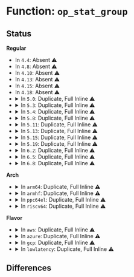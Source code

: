# Function: <code>op_stat_group</code>

## Status
<b>Regular</b>
<ul>
<li>
In <code>4.4</code>: Absent ⚠️
</li>
<li>
In <code>4.8</code>: Absent ⚠️
</li>
<li>
In <code>4.10</code>: Absent ⚠️
</li>
<li>
In <code>4.13</code>: Absent ⚠️
</li>
<li>
In <code>4.15</code>: Absent ⚠️
</li>
<li>
In <code>4.18</code>: Absent ⚠️
</li>
<li>
<details>
<summary>In <code>5.0</code>: Duplicate, Full Inline ⚠️</summary>

**Collision:** Static Duplication

**Inline:** Full

**Transformation:** False

**Instances:**

```
In block/bio.c (ffffffff81499cf8)
Location: include/linux/blk_types.h:411
Inline: True
Inline callers:
  - block/bio.c:generic_end_io_acct
  - block/bio.c:generic_start_io_acct
```
```
In block/blk-core.c (ffffffff8149f40d)
Location: include/linux/blk_types.h:411
Inline: True
Inline callers:
  - block/blk-core.c:blk_account_io_done
```
```
In drivers/md/md.c (ffffffff81820f5f)
Location: include/linux/blk_types.h:411
Inline: True
Inline callers:
  - drivers/md/md.c:md_make_request
```
```
In drivers/md/dm.c (ffffffff818348f1)
Location: include/linux/blk_types.h:411
Inline: True
Inline callers:
  - drivers/md/dm.c:__split_and_process_bio
```
</details>
</li>
<li>
<details>
<summary>In <code>5.3</code>: Duplicate, Full Inline ⚠️</summary>

**Collision:** Static Duplication

**Inline:** Full

**Transformation:** False

**Instances:**

```
In block/bio.c (ffffffff814c7da0)
Location: include/linux/blk_types.h:412
Inline: True
Inline callers:
  - block/bio.c:generic_end_io_acct
  - block/bio.c:generic_start_io_acct
```
```
In block/blk-core.c (ffffffff814cd4fa)
Location: include/linux/blk_types.h:412
Inline: True
Inline callers:
  - block/blk-core.c:blk_account_io_done
```
```
In drivers/md/md.c (ffffffff8186336e)
Location: include/linux/blk_types.h:412
Inline: True
Inline callers:
  - drivers/md/md.c:md_make_request
```
```
In drivers/md/dm.c (ffffffff8187670e)
Location: include/linux/blk_types.h:412
Inline: True
Inline callers:
  - drivers/md/dm.c:__split_and_process_bio
```
</details>
</li>
<li>
<details>
<summary>In <code>5.4</code>: Duplicate, Full Inline ⚠️</summary>

**Collision:** Static Duplication

**Inline:** Full

**Transformation:** False

**Instances:**

```
In block/bio.c (ffffffff814e0ea0)
Location: include/linux/blk_types.h:420
Inline: True
Inline callers:
  - block/bio.c:generic_end_io_acct
  - block/bio.c:generic_start_io_acct
```
```
In block/blk-core.c (ffffffff814e67ea)
Location: include/linux/blk_types.h:420
Inline: True
Inline callers:
  - block/blk-core.c:blk_account_io_done
```
```
In drivers/md/md.c (ffffffff8189509c)
Location: include/linux/blk_types.h:420
Inline: True
Inline callers:
  - drivers/md/md.c:md_make_request
```
```
In drivers/md/dm.c (ffffffff818a850e)
Location: include/linux/blk_types.h:420
Inline: True
Inline callers:
  - drivers/md/dm.c:__split_and_process_bio
```
</details>
</li>
<li>
<details>
<summary>In <code>5.8</code>: Duplicate, Full Inline ⚠️</summary>

**Collision:** Static Duplication

**Inline:** Full

**Transformation:** False

**Instances:**

```
In block/blk-core.c (ffffffff815437da)
Location: include/linux/blk_types.h:464
Inline: True
Inline callers:
  - block/blk-core.c:blk_update_request
  - block/blk-core.c:disk_end_io_acct
  - block/blk-core.c:disk_start_io_acct
  - block/blk-core.c:blk_account_io_done
```
```
In block/blk-merge.c (ffffffff8154ae63)
Location: include/linux/blk_types.h:464
Inline: True
Inline callers:
  - block/blk-merge.c:blk_account_io_merge_request
  - block/blk-merge.c:blk_account_io_merge_request
```
```
In drivers/md/dm.c (ffffffff819796b1)
Location: include/linux/blk_types.h:464
Inline: True
Inline callers:
  - drivers/md/dm.c:__split_and_process_bio
```
</details>
</li>
<li>
<details>
<summary>In <code>5.11</code>: Duplicate, Full Inline ⚠️</summary>

**Collision:** Static Duplication

**Inline:** Full

**Transformation:** False

**Instances:**

```
In block/blk-core.c (ffffffff815606b2)
Location: include/linux/blk_types.h:528
Inline: True
Inline callers:
  - block/blk-core.c:blk_update_request
  - block/blk-core.c:__part_end_io_acct
  - block/blk-core.c:__part_start_io_acct
  - block/blk-core.c:blk_account_io_done
```
```
In block/blk-merge.c (ffffffff81566c27)
Location: include/linux/blk_types.h:528
Inline: True
```
```
In drivers/md/dm.c (ffffffff8197d3a4)
Location: include/linux/blk_types.h:528
Inline: True
Inline callers:
  - drivers/md/dm.c:__split_and_process_bio
```
</details>
</li>
<li>
<details>
<summary>In <code>5.13</code>: Duplicate, Full Inline ⚠️</summary>

**Collision:** Static Duplication

**Inline:** Full

**Transformation:** False

**Instances:**

```
In block/blk-core.c (ffffffff81568d13)
Location: include/linux/blk_types.h:502
Inline: True
Inline callers:
  - block/blk-core.c:blk_update_request
  - block/blk-core.c:__part_end_io_acct
  - block/blk-core.c:__part_start_io_acct
  - block/blk-core.c:blk_account_io_done
```
```
In block/blk-merge.c (ffffffff8156f167)
Location: include/linux/blk_types.h:502
Inline: True
```
```
In drivers/md/dm.c (ffffffff81961483)
Location: include/linux/blk_types.h:502
Inline: True
Inline callers:
  - drivers/md/dm.c:__split_and_process_bio
```
</details>
</li>
<li>
<details>
<summary>In <code>5.15</code>: Duplicate, Full Inline ⚠️</summary>

**Collision:** Static Duplication

**Inline:** Full

**Transformation:** False

**Instances:**

```
In block/blk-core.c (ffffffff815ccfad)
Location: include/linux/blk_types.h:493
Inline: True
Inline callers:
  - block/blk-core.c:blk_update_request
  - block/blk-core.c:__part_end_io_acct
  - block/blk-core.c:__part_start_io_acct
  - block/blk-core.c:blk_account_io_done
```
```
In block/blk-merge.c (ffffffff815d3817)
Location: include/linux/blk_types.h:493
Inline: True
```
</details>
</li>
<li>
<details>
<summary>In <code>5.19</code>: Duplicate, Full Inline ⚠️</summary>

**Collision:** Static Duplication

**Inline:** Full

**Transformation:** False

**Instances:**

```
In block/blk-core.c (ffffffff81679bc5)
Location: include/linux/blk_types.h:525
Inline: True
Inline callers:
  - block/blk-core.c:bdev_end_io_acct
  - block/blk-core.c:bdev_start_io_acct
```
```
In block/blk-merge.c (ffffffff81680e11)
Location: include/linux/blk_types.h:525
Inline: True
Inline callers:
  - block/blk-merge.c:attempt_merge
  - block/blk-merge.c:attempt_merge
```
```
In block/blk-mq.c (ffffffff81682c39)
Location: include/linux/blk_types.h:525
Inline: True
Inline callers:
  - block/blk-mq.c:__blk_account_io_done
```
</details>
</li>
<li>
<details>
<summary>In <code>6.2</code>: Duplicate, Full Inline ⚠️</summary>

**Collision:** Static Duplication

**Inline:** Full

**Transformation:** False

**Instances:**

```
In block/blk-core.c (ffffffff81736025)
Location: include/linux/blk_types.h:524
Inline: True
Inline callers:
  - block/blk-core.c:bdev_end_io_acct
  - block/blk-core.c:bdev_start_io_acct
```
```
In block/blk-merge.c (ffffffff8173e2f7)
Location: include/linux/blk_types.h:524
Inline: True
Inline callers:
  - block/blk-merge.c:attempt_merge
  - block/blk-merge.c:attempt_merge
```
```
In block/blk-mq.c (ffffffff817402c9)
Location: include/linux/blk_types.h:524
Inline: True
Inline callers:
  - block/blk-mq.c:__blk_account_io_done
```
</details>
</li>
<li>
<details>
<summary>In <code>6.5</code>: Duplicate, Full Inline ⚠️</summary>

**Collision:** Static Duplication

**Inline:** Full

**Transformation:** False

**Instances:**

```
In block/blk-core.c (ffffffff81772545)
Location: include/linux/blk_types.h:529
Inline: True
Inline callers:
  - block/blk-core.c:bdev_end_io_acct
```
```
In block/blk-merge.c (ffffffff8177a859)
Location: include/linux/blk_types.h:529
Inline: True
Inline callers:
  - block/blk-merge.c:attempt_merge
  - block/blk-merge.c:attempt_merge
```
```
In block/blk-mq.c (ffffffff8177ec27)
Location: include/linux/blk_types.h:529
Inline: True
Inline callers:
  - block/blk-mq.c:blk_account_io_done
```
</details>
</li>
<li>
<details>
<summary>In <code>6.8</code>: Duplicate, Full Inline ⚠️</summary>

**Collision:** Static Duplication

**Inline:** Full

**Transformation:** False

**Instances:**

```
In block/blk-core.c (ffffffff817b48e5)
Location: include/linux/blk_types.h:528
Inline: True
Inline callers:
  - block/blk-core.c:bdev_end_io_acct
```
```
In block/blk-merge.c (ffffffff817bcc39)
Location: include/linux/blk_types.h:528
Inline: True
Inline callers:
  - block/blk-merge.c:attempt_merge
  - block/blk-merge.c:attempt_merge
```
```
In block/blk-mq.c (ffffffff817c1477)
Location: include/linux/blk_types.h:528
Inline: True
Inline callers:
  - block/blk-mq.c:blk_account_io_done
```
</details>
</li>
</ul>
<b>Arch</b>
<ul>
<li>
<details>
<summary>In <code>arm64</code>: Duplicate, Full Inline ⚠️</summary>

**Collision:** Static Duplication

**Inline:** Full

**Transformation:** False

**Instances:**

```
In block/bio.c (ffff8000105ddac0)
Location: include/linux/blk_types.h:420
Inline: True
Inline callers:
  - block/bio.c:generic_end_io_acct
  - block/bio.c:generic_start_io_acct
```
```
In block/blk-core.c (ffff8000105e3f94)
Location: include/linux/blk_types.h:420
Inline: True
Inline callers:
  - block/blk-core.c:blk_account_io_done
```
```
In drivers/md/md.c (ffff800010ae8100)
Location: include/linux/blk_types.h:420
Inline: True
Inline callers:
  - drivers/md/md.c:md_make_request
```
```
In drivers/md/dm.c (ffff800010aff33c)
Location: include/linux/blk_types.h:420
Inline: True
Inline callers:
  - drivers/md/dm.c:__split_and_process_bio
```
</details>
</li>
<li>
<details>
<summary>In <code>armhf</code>: Duplicate, Full Inline ⚠️</summary>

**Collision:** Static Duplication

**Inline:** Full

**Transformation:** False

**Instances:**

```
In block/bio.c (c078ae34)
Location: include/linux/blk_types.h:420
Inline: True
Inline callers:
  - block/bio.c:generic_end_io_acct
  - block/bio.c:generic_start_io_acct
```
```
In block/blk-core.c (c0791280)
Location: include/linux/blk_types.h:420
Inline: True
Inline callers:
  - block/blk-core.c:blk_account_io_done
```
```
In drivers/md/md.c (c0bcb884)
Location: include/linux/blk_types.h:420
Inline: True
Inline callers:
  - drivers/md/md.c:md_make_request
```
```
In drivers/md/dm.c (c0bde144)
Location: include/linux/blk_types.h:420
Inline: True
Inline callers:
  - drivers/md/dm.c:__split_and_process_bio
```
</details>
</li>
<li>
<details>
<summary>In <code>ppc64el</code>: Duplicate, Full Inline ⚠️</summary>

**Collision:** Static Duplication

**Inline:** Full

**Transformation:** False

**Instances:**

```
In block/bio.c (c00000000076f3c8)
Location: include/linux/blk_types.h:420
Inline: True
Inline callers:
  - block/bio.c:generic_end_io_acct
  - block/bio.c:generic_start_io_acct
```
```
In block/blk-core.c (c000000000777c74)
Location: include/linux/blk_types.h:420
Inline: True
Inline callers:
  - block/blk-core.c:blk_account_io_done
```
```
In drivers/md/md.c (c000000000bd5c28)
Location: include/linux/blk_types.h:420
Inline: True
Inline callers:
  - drivers/md/md.c:md_make_request
```
```
In drivers/md/dm.c (c000000000bed268)
Location: include/linux/blk_types.h:420
Inline: True
Inline callers:
  - drivers/md/dm.c:__split_and_process_bio
```
</details>
</li>
<li>
<details>
<summary>In <code>riscv64</code>: Duplicate, Full Inline ⚠️</summary>

**Collision:** Static Duplication

**Inline:** Full

**Transformation:** False

**Instances:**

```
In block/bio.c (ffffffe000420a5e)
Location: include/linux/blk_types.h:420
Inline: True
Inline callers:
  - block/bio.c:generic_end_io_acct
  - block/bio.c:generic_start_io_acct
```
```
In block/blk-core.c (ffffffe00042590a)
Location: include/linux/blk_types.h:420
Inline: True
Inline callers:
  - block/blk-core.c:blk_account_io_done
```
```
In drivers/md/md.c (ffffffe0006dd652)
Location: include/linux/blk_types.h:420
Inline: True
Inline callers:
  - drivers/md/md.c:md_make_request
```
```
In drivers/md/dm.c (ffffffe0006ee97e)
Location: include/linux/blk_types.h:420
Inline: True
Inline callers:
  - drivers/md/dm.c:__split_and_process_bio
```
</details>
</li>
</ul>
<b>Flavor</b>
<ul>
<li>
<details>
<summary>In <code>aws</code>: Duplicate, Full Inline ⚠️</summary>

**Collision:** Static Duplication

**Inline:** Full

**Transformation:** False

**Instances:**

```
In block/bio.c (ffffffff814d9480)
Location: include/linux/blk_types.h:420
Inline: True
Inline callers:
  - block/bio.c:generic_end_io_acct
  - block/bio.c:generic_start_io_acct
```
```
In block/blk-core.c (ffffffff814dedca)
Location: include/linux/blk_types.h:420
Inline: True
Inline callers:
  - block/blk-core.c:blk_account_io_done
```
```
In drivers/md/md.c (ffffffff8183af1c)
Location: include/linux/blk_types.h:420
Inline: True
Inline callers:
  - drivers/md/md.c:md_make_request
```
```
In drivers/md/dm.c (ffffffff8184e38e)
Location: include/linux/blk_types.h:420
Inline: True
Inline callers:
  - drivers/md/dm.c:__split_and_process_bio
```
</details>
</li>
<li>
<details>
<summary>In <code>azure</code>: Duplicate, Full Inline ⚠️</summary>

**Collision:** Static Duplication

**Inline:** Full

**Transformation:** False

**Instances:**

```
In block/bio.c (ffffffff814c9e30)
Location: include/linux/blk_types.h:420
Inline: True
Inline callers:
  - block/bio.c:generic_end_io_acct
  - block/bio.c:generic_start_io_acct
```
```
In block/blk-core.c (ffffffff814cf76a)
Location: include/linux/blk_types.h:420
Inline: True
Inline callers:
  - block/blk-core.c:blk_account_io_done
```
```
In drivers/md/md.c (ffffffff8180258c)
Location: include/linux/blk_types.h:420
Inline: True
Inline callers:
  - drivers/md/md.c:md_make_request
```
```
In drivers/md/dm.c (ffffffff818159ae)
Location: include/linux/blk_types.h:420
Inline: True
Inline callers:
  - drivers/md/dm.c:__split_and_process_bio
```
</details>
</li>
<li>
<details>
<summary>In <code>gcp</code>: Duplicate, Full Inline ⚠️</summary>

**Collision:** Static Duplication

**Inline:** Full

**Transformation:** False

**Instances:**

```
In block/bio.c (ffffffff814d5510)
Location: include/linux/blk_types.h:420
Inline: True
Inline callers:
  - block/bio.c:generic_end_io_acct
  - block/bio.c:generic_start_io_acct
```
```
In block/blk-core.c (ffffffff814dae5a)
Location: include/linux/blk_types.h:420
Inline: True
Inline callers:
  - block/blk-core.c:blk_account_io_done
```
```
In drivers/md/md.c (ffffffff8188a54c)
Location: include/linux/blk_types.h:420
Inline: True
Inline callers:
  - drivers/md/md.c:md_make_request
```
```
In drivers/md/dm.c (ffffffff8189d9be)
Location: include/linux/blk_types.h:420
Inline: True
Inline callers:
  - drivers/md/dm.c:__split_and_process_bio
```
</details>
</li>
<li>
<details>
<summary>In <code>lowlatency</code>: Duplicate, Full Inline ⚠️</summary>

**Collision:** Static Duplication

**Inline:** Full

**Transformation:** False

**Instances:**

```
In block/bio.c (ffffffff814ee0fb)
Location: include/linux/blk_types.h:420
Inline: True
Inline callers:
  - block/bio.c:generic_end_io_acct
  - block/bio.c:generic_start_io_acct
```
```
In block/blk-core.c (ffffffff814f3bea)
Location: include/linux/blk_types.h:420
Inline: True
Inline callers:
  - block/blk-core.c:blk_account_io_done
```
```
In drivers/md/md.c (ffffffff818a93ac)
Location: include/linux/blk_types.h:420
Inline: True
Inline callers:
  - drivers/md/md.c:md_make_request
```
```
In drivers/md/dm.c (ffffffff818b9d30)
Location: include/linux/blk_types.h:420
Inline: True
Inline callers:
  - drivers/md/dm.c:__split_and_process_bio
```
</details>
</li>
</ul>

## Differences

